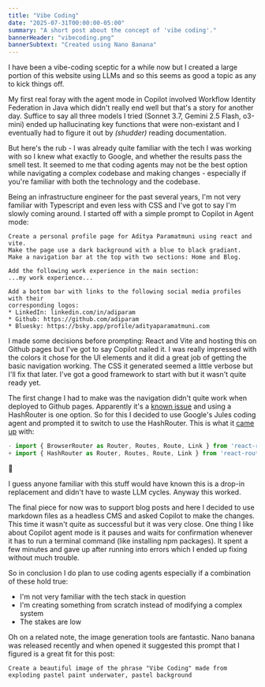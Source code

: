 ```yaml
---
title: "Vibe Coding"
date: "2025-07-31T00:00:00-05:00"
summary: "A short post about the concept of 'vibe coding'."
bannerHeader: "vibecoding.png"
bannerSubtext: "Created using Nano Banana"
---
```


I have been a vibe-coding sceptic for a while now but I created a large portion of this website using LLMs and so this seems as good a topic as any to kick things off.

My first real foray with the agent mode in Copilot involved Workflow Identity Federation in Java which didn't really end well but that's a story for another day. Suffice to say all three models I tried (Sonnet 3.7, Gemini 2.5 Flash, o3-mini) ended up hallucinating key functions that were non-existant and I eventually had to figure it out by *(shudder)* reading documentation.

But here's the rub - I was already quite familiar with the tech I was working with so I knew what exactly to Google, and whether the results pass the smell test. It seemed to me that coding agents may not be the best option while navigating a complex codebase and making changes -  especially if you're familiar with both the technology and the codebase. 

Being an infrastructure engineer for the past several years, I'm not very familiar with Typescript and even less with CSS and I've got to say I'm slowly coming around. I started off with a simple prompt to Copilot in Agent mode:

```
Create a personal profile page for Aditya Paramatmuni using react and vite.
Make the page use a dark background with a blue to black gradiant.
Make a navigation bar at the top with two sections: Home and Blog.

Add the following work experience in the main section:
...my work experience...

Add a bottom bar with links to the following social media profiles with their
corresponding logos:
* LinkedIn: linkedin.com/in/adiparam
* Github: https://github.com/adiparam
* Bluesky: https://bsky.app/profile/adityaparamatmuni.com
```

I made some decisions before prompting: React and Vite and hosting this on Github pages but I've got to say Copilot nailed it. I was really impressed with the colors it chose for the UI elements and it did a great job of getting the basic navigation working. The CSS it generated seemed a little verbose but I'll fix that later. I've got a good framework to start with but it wasn't quite ready yet.

The first change I had to make was the navigation didn't quite work when deployed to Github pages. Apparently it's a [known issue](https://create-react-app.dev/docs/deployment/#serving-apps-with-client-side-routing) and using a HashRouter is one option. So for this I decided to use Google's Jules coding agent and prompted it to switch to use the HashRouter. This is what it [came up](https://github.com/adiparam/adiparam.github.io/pull/6/commits/71374b70cc375996ee9cde514a8b9ea07b3be87e) with:

```js
- import { BrowserRouter as Router, Routes, Route, Link } from 'react-router-dom'
+ import { HashRouter as Router, Routes, Route, Link } from 'react-router-dom'
```

🤨

I guess anyone familiar with this stuff would have known this is a drop-in replacement and didn't have to waste LLM cycles. Anyway this worked.

The final piece for now was to support blog posts and here I decided to use markdown files as a headless CMS and asked Copilot to make the changes. This time it wasn't quite as successful but it was very close. One thing I like about Copilot agent mode is it pauses and waits for confirmation whenever it has to run a terminal command (like installing npm packages). It spent a few minutes and gave up after running into errors which I ended up fixing without much trouble.

So in conclusion I do plan to use coding agents especially if a combination of these hold true:
 - I'm not very familiar with the tech stack in question
 - I'm creating something from scratch instead of modifying a complex system
 - The stakes are low

Oh on a related note, the image generation tools are fantastic. Nano banana was released recently and when opened it suggested this prompt that I figured is a great fit for this post:

```
Create a beautiful image of the phrase "Vibe Coding" made from 
exploding pastel paint underwater, pastel background
```

